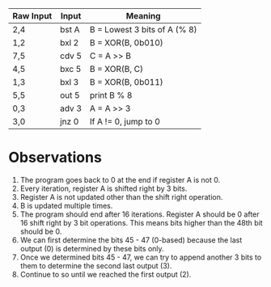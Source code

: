 | Raw Input | Input | Meaning                      |
|-----------|-------|------------------------------|
| 2,4       | bst A | B = Lowest 3 bits of A (% 8) |
| 1,2       | bxl 2 | B = XOR(B, 0b010)            |
| 7,5       | cdv 5 | C = A >> B                   |
| 4,5       | bxc 5 | B = XOR(B, C)                |
| 1,3       | bxl 3 | B = XOR(B, 0b011)            |
| 5,5       | out 5 | print B % 8                  |
| 0,3       | adv 3 | A = A >> 3                   |
| 3,0       | jnz 0 | If A != 0, jump to 0         |

# Observations

1. The program goes back to 0 at the end if register A is not 0.
2. Every iteration, register A is shifted right by 3 bits.
3. Register A is not updated other than the shift right operation.
4. B is updated multiple times.
5. The program should end after 16 iterations. Register A should be 0 after 16 shift right by 3 bit operations. This means bits higher than the 48th bit should be 0.
6. We can first determine the bits 45 - 47 (0-based) because the last output (0) is determined by these bits only.
7. Once we determined bits 45 - 47, we can try to append another 3 bits to them to determine the second last output (3).
8. Continue to so until we reached the first output (2).